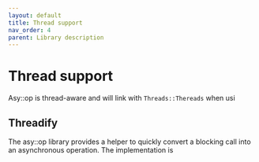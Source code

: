 ```yaml
---
layout: default
title: Thread support
nav_order: 4
parent: Library description
---
```


# Thread support
Asy::op is thread-aware and will link with `Threads::Thereads` when usi

## Threadify
The asy::op library provides a helper to quickly convert a blocking call into an asynchronous operation. The implementation is 
<!--stackedit_data:
eyJoaXN0b3J5IjpbLTk0MDY4OTI0N119
-->